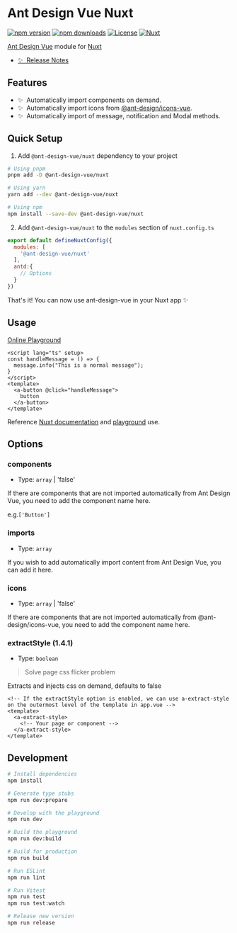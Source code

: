 <!--
Get your module up and running quickly.

Find and replace all on all files (CMD+SHIFT+F):
- Name: Ant Design Vue Nuxt
- Package name: @ant-design-vue/nuxt
- Description: My new Nuxt module
-->

# Ant Design Vue Nuxt

[![npm version][npm-version-src]][npm-version-href]
[![npm downloads][npm-downloads-src]][npm-downloads-href]
[![License][license-src]][license-href]
[![Nuxt][nuxt-src]][nuxt-href]

[Ant Design Vue](https://www.antdv.com) module for [Nuxt](https://nuxt.com/)

- [✨ &nbsp;Release Notes](/CHANGELOG.md)
<!-- - [🏀 Online playground](https://stackblitz.com/github/your-org/@ant-design-vue/nuxt?file=playground%2Fapp.vue) -->
<!-- - [📖 &nbsp;Documentation](https://example.com) -->

## Features

<!-- Highlight some of the features your module provide here -->
- ✨ &nbsp;Automatically import components on demand.
- ✨ &nbsp;Automatically import icons from [@ant-design/icons-vue](https://github.com/ant-design/ant-design-icons/tree/master/packages/icons-vue).
- ✨ &nbsp;Automatically import of message, notification and Modal methods.

## Quick Setup

1. Add `@ant-design-vue/nuxt` dependency to your project

```bash
# Using pnpm
pnpm add -D @ant-design-vue/nuxt

# Using yarn
yarn add --dev @ant-design-vue/nuxt

# Using npm
npm install --save-dev @ant-design-vue/nuxt
```

2. Add `@ant-design-vue/nuxt` to the `modules` section of `nuxt.config.ts`

```js
export default defineNuxtConfig({
  modules: [
    '@ant-design-vue/nuxt'
  ],
  antd:{
    // Options
  }
})
```

That's it! You can now use ant-design-vue in your Nuxt app ✨


## Usage

[Online Playground](https://stackblitz.com/~/github.com/antdv-pro/antdv-nuxt-starter)

```vue
<script lang="ts" setup>
const handleMessage = () => {
  message.info("This is a normal message");
}
</script>
<template>
  <a-button @click="handleMessage">
    button
  </a-button>
</template>
```
Reference [Nuxt documentation](https://nuxt.com/docs/guide/directory-structure/components) and [playground](./playground/app.vue) use.

## Options

### components

* Type: `array` | 'false'

If there are components that are not imported automatically from Ant Design Vue, you need to add the component name here.

e.g.`['Button']`

### imports

* Type: `array`

If you wish to add automatically import content from Ant Design Vue, you can add it here.

### icons

* Type: `array` | 'false'

If there are components that are not imported automatically from @ant-design/icons-vue, you need to add the component name here.


### extractStyle (1.4.1)

* Type: `boolean`

> Solve page css flicker problem

Extracts and injects css on demand, defaults to false

```vue
<!-- If the extractStyle option is enabled, we can use a-extract-style on the outermost level of the template in app.vue -->
<template>
  <a-extract-style>
    <!-- Your page or component -->
  </a-extract-style>
</template>
```


## Development

```bash
# Install dependencies
npm install

# Generate type stubs
npm run dev:prepare

# Develop with the playground
npm run dev

# Build the playground
npm run dev:build

# Build for production
npm run build

# Run ESLint
npm run lint

# Run Vitest
npm run test
npm run test:watch

# Release new version
npm run release
```

<!-- Badges -->
[npm-version-src]: https://img.shields.io/npm/v/@ant-design-vue/nuxt/latest.svg?style=flat&colorA=18181B&colorB=28CF8D
[npm-version-href]: https://npmjs.com/package/@ant-design-vue/nuxt

[npm-downloads-src]: https://img.shields.io/npm/dm/@ant-design-vue/nuxt.svg?style=flat&colorA=18181B&colorB=28CF8D
[npm-downloads-href]: https://npmjs.com/package/@ant-design-vue/nuxt

[license-src]: https://img.shields.io/npm/l/@ant-design-vue/nuxt.svg?style=flat&colorA=18181B&colorB=28CF8D
[license-href]: https://npmjs.com/package/@ant-design-vue/nuxt

[nuxt-src]: https://img.shields.io/badge/Nuxt-18181B?logo=nuxt.js
[nuxt-href]: https://nuxt.com

